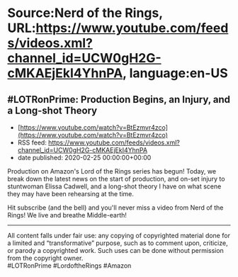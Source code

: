 # Source:Nerd of the Rings, URL:https://www.youtube.com/feeds/videos.xml?channel_id=UCW0gH2G-cMKAEjEkI4YhnPA, language:en-US

## #LOTRonPrime: Production Begins, an Injury, and a Long-shot Theory
 - [https://www.youtube.com/watch?v=BtEzmvr4zco](https://www.youtube.com/watch?v=BtEzmvr4zco)
 - RSS feed: https://www.youtube.com/feeds/videos.xml?channel_id=UCW0gH2G-cMKAEjEkI4YhnPA
 - date published: 2020-02-25 00:00:00+00:00

Production on Amazon's Lord of the Rings series has begun! Today, we break down the latest news on the start of production, and on-set injury to stuntwoman Elissa Cadwell, and a long-shot theory I have on what scene they may have been rehearsing at the time. 

Hit subscribe (and the bell) and you'll never miss a video from Nerd of the Rings! We live and breathe Middle-earth! 


-------------- 
All content falls under fair use: any copying of copyrighted material done for a limited and “transformative” purpose, such as to comment upon, criticize, or parody a copyrighted work. Such uses can be done without permission from the copyright owner.  
#LOTRonPrime #LordoftheRings #Amazon

